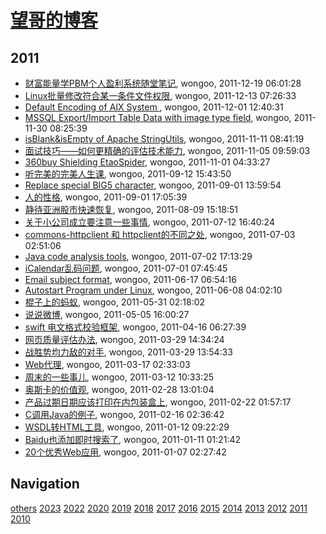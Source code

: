 # [望哥的博客](http://blog.sisopipo.com)

## 2011
* [财富能量学PBM个人盈利系统随堂笔记](/2011/2011-12-19-PBM), wongoo, 2011-12-19 06:01:28
* [Linux批量修改符合某一条件文件权限](/2011/2011-12-13-batch_mod_permission_by_pattern_in_linux), wongoo, 2011-12-13 07:26:33
* [Default Encoding of AIX System ](/2011/2011-12-01-default-encoding-of-aix-system), wongoo, 2011-12-01 12:40:31
* [MSSQL Export/Import Table Data with image type field](/2011/2011-11-30-mssql-exportimport-table-data-with-image-type-field), wongoo, 2011-11-30 08:25:39
* [isBlank&isEmpty of Apache StringUtils](/2011/2011-11-11-isblankisempty-of-apache-stringutils), wongoo, 2011-11-11 08:41:19
* [面试技巧——如何更精确的评估技术能力](/2011/2011-11-05-how_to_evaluate_skill_in_interview), wongoo, 2011-11-05 09:59:03
* [360buy Shielding EtaoSpider](/2011/2011-11-01-360buy-shielding-etaospider), wongoo, 2011-11-01 04:33:27
* [听完美的完美人生课](/2011/2011-09-12-wanmei-lecture), wongoo, 2011-09-12 15:43:50
* [Replace special BIG5 character](/2011/2011-09-01-replace-char-with-ufffd-when-decode-failed), wongoo, 2011-09-01 13:59:54
* [人的性格](/2011/2011-09-01-human_nature), wongoo, 2011-09-01 17:05:39
* [静待亚洲股市快速恢复](/2011/2011-08-09-wish_asia_stock_get_well), wongoo, 2011-08-09 15:18:51
* [关于小公司成立要注意一些事情](/2011/2011-07-12-tips_should_noticed_when_building_little_company), wongoo, 2011-07-12 16:40:24
* [commons-httpclient 和 httpclient的不同之处](/2011/2011-07-03-commons-httpclient-and-httpclient), wongoo, 2011-07-03 02:51:06
* [Java code analysis tools](/2011/2011-07-02-java-code-analysis-tools), wongoo, 2011-07-02 17:13:29
* [iCalendar乱码问题](/2011/2011-07-01-icalendar_mass_code), wongoo, 2011-07-01 07:45:45
* [Email subject format](/2011/2011-06-17-email-subject-format), wongoo, 2011-06-17 06:54:16
* [Autostart Program under Linux](/2011/2011-06-08-autostart-program-under-linux), wongoo, 2011-06-08 04:02:10
* [棍子上的蚂蚁](/2011/2011-05-31-ant_on_the_stick), wongoo, 2011-05-31 02:18:02
* [说说微博](/2011/2011-05-05-about_weibo), wongoo, 2011-05-05 16:00:27
* [swift 电文格式校验框架](/2011/2011-04-16-swift_format_check_framework), wongoo, 2011-04-16 06:27:39
* [网页质量评估办法](/2011/2011-03-29-how_to_judge_a_good_web_page), wongoo, 2011-03-29 14:34:24
* [战胜势均力敌的对手](/2011/2011-03-29-how_to_beat_powerful_enemy), wongoo, 2011-03-29 13:54:33
* [Web代理](/2011/2011-03-17-web_proxy), wongoo, 2011-03-17 02:33:03
* [周末的一些事儿](/2011/2011-03-12-something), wongoo, 2011-03-12 10:33:25
* [奥斯卡的价值观](/2011/2011-02-28-oscar_value), wongoo, 2011-02-28 13:01:04
* [产品过期日期应该打印在内包装盒上](/2011/2011-02-22-product_usage_deadline_should_printed_on_packages), wongoo, 2011-02-22 01:57:17
* [C调用Java的例子](/2011/2011-02-16-c_invoke_java), wongoo, 2011-02-16 02:36:42
* [WSDL转HTML工具](/2011/2011-01-12-wsdl2htmltool), wongoo, 2011-01-12 09:22:29
* [Baidu也添加即时搜索了](/2011/2011-01-11-baidu-instant-search), wongoo, 2011-01-11 01:21:42
* [20个优秀Web应用](/2011/2011-01-07-20_good_web_app), wongoo, 2011-01-07 02:27:42

## Navigation
[others](/others/)
[2023](/2023/)
[2022](/2022/)
[2020](/2020/)
[2019](/2019/)
[2018](/2018/)
[2017](/2017/)
[2016](/2016/)
[2015](/2015/)
[2014](/2014/)
[2013](/2013/)
[2012](/2012/)
[2011](/2011/)
[2010](/2010/)
